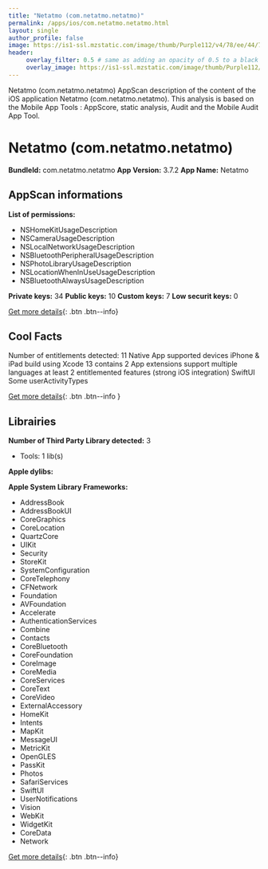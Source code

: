 ```yaml
---
title: "Netatmo (com.netatmo.netatmo)"
permalink: /apps/ios/com.netatmo.netatmo.html
layout: single
author_profile: false
image: https://is1-ssl.mzstatic.com/image/thumb/Purple112/v4/78/ee/44/78ee447d-7076-4f82-309f-8484abe573aa/AppIcon-0-1x_U007emarketing-0-7-0-sRGB-85-220.png/512x512bb.jpg
header: 
     overlay_filter: 0.5 # same as adding an opacity of 0.5 to a black background
     overlay_image: https://is1-ssl.mzstatic.com/image/thumb/Purple112/v4/78/ee/44/78ee447d-7076-4f82-309f-8484abe573aa/AppIcon-0-1x_U007emarketing-0-7-0-sRGB-85-220.png/512x512bb.jpg
---
```

Netatmo (com.netatmo.netatmo) AppScan description of the content of the iOS application Netatmo (com.netatmo.netatmo). This analysis is based on the Mobile App Tools : AppScore, static analysis, Audit and the Mobile Audit App Tool.

# Netatmo (com.netatmo.netatmo)

**BundleId:** com.netatmo.netatmo
**App Version:** 3.7.2
**App Name:** Netatmo


## AppScan informations 

**List of permissions:** 
- NSHomeKitUsageDescription
- NSCameraUsageDescription
- NSLocalNetworkUsageDescription
- NSBluetoothPeripheralUsageDescription
- NSPhotoLibraryUsageDescription
- NSLocationWhenInUseUsageDescription
- NSBluetoothAlwaysUsageDescription
  
  
**Private keys:** 34
**Public keys:** 10
**Custom keys:** 7
**Low securit keys:** 0
  
[Get more details](/pricing.html){: .btn .btn--info}

## Cool Facts

Number of entitlements detected: 11
Native App
supported devices iPhone & iPad
build using Xcode 13
contains 2 App extensions
support multiple languages
at least 2 entitlemented features (strong iOS integration)
SwiftUI
Some userActivityTypes
  
[Get more details](/pricing.html){: .btn .btn--info }

## Librairies 
**Number of Third Party Library detected:** 3
- Tools: 1 lib(s)


**Apple dylibs:**


**Apple System Library Frameworks:**
- AddressBook
- AddressBookUI
- CoreGraphics
- CoreLocation
- QuartzCore
- UIKit
- Security
- StoreKit
- SystemConfiguration
- CoreTelephony
- CFNetwork
- Foundation
- AVFoundation
- Accelerate
- AuthenticationServices
- Combine
- Contacts
- CoreBluetooth
- CoreFoundation
- CoreImage
- CoreMedia
- CoreServices
- CoreText
- CoreVideo
- ExternalAccessory
- HomeKit
- Intents
- MapKit
- MessageUI
- MetricKit
- OpenGLES
- PassKit
- Photos
- SafariServices
- SwiftUI
- UserNotifications
- Vision
- WebKit
- WidgetKit
- CoreData
- Network


  
[Get more details](/pricing.html){: .btn .btn--info}

